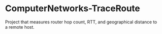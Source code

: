 # ComputerNetworks-TraceRoute
Project that measures router hop count, RTT, and geographical distance to a remote host.
